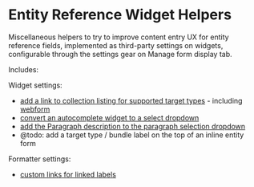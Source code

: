 # Entity Reference Widget Helpers

Miscellaneous helpers to try to improve content entry UX for entity reference fields, implemented as third-party settings on widgets, configurable through the settings gear on Manage form display tab.

Includes:

Widget settings:
- [add a link to collection listing for supported target types](screenshots/collection-links.png) - including [webform](screenshots/webform.png)
- [convert an autocomplete widget to a select dropdown](screenshots/dropdown-convert.png)
- [add the Paragraph description to the paragraph selection dropdown](screenshots/paragraph-description.png)
- @todo: add a target type / bundle label on the top of an inline entity form

Formatter settings:
- [custom links for linked labels](screenshots/label-custom-link.png)
